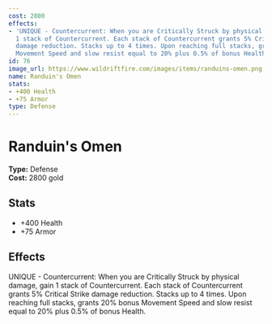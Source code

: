 ```yaml
---
cost: 2800
effects:
- 'UNIQUE - Countercurrent: When you are Critically Struck by physical damage, gain
  1 stack of Countercurrent. Each stack of Countercurrent grants 5% Critical Strike
  damage reduction. Stacks up to 4 times. Upon reaching full stacks, grants 20% bonus
  Movement Speed and slow resist equal to 20% plus 0.5% of bonus Health.'
id: 76
image_url: https://www.wildriftfire.com/images/items/randuins-omen.png
name: Randuin's Omen
stats:
- +400 Health
- +75 Armor
type: Defense
---
```


# Randuin's Omen

**Type:** Defense  
**Cost:** 2800 gold

## Stats

- +400 Health
- +75 Armor

## Effects

UNIQUE - Countercurrent: When you are Critically Struck by physical damage, gain 1 stack of Countercurrent. Each stack of Countercurrent grants 5% Critical Strike damage reduction. Stacks up to 4 times. Upon reaching full stacks, grants 20% bonus Movement Speed and slow resist equal to 20% plus 0.5% of bonus Health.


